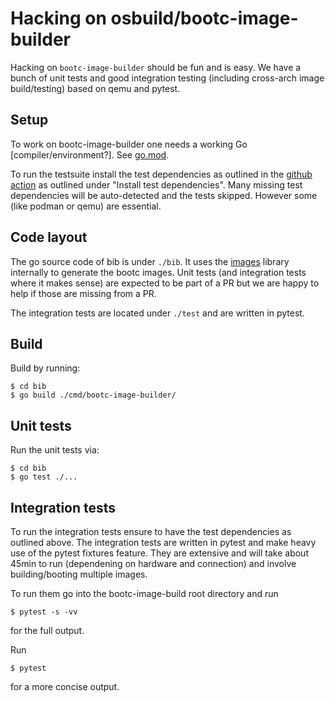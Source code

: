 # Hacking on osbuild/bootc-image-builder

Hacking on `bootc-image-builder` should be fun and is easy.
We have a bunch of unit tests and good integration testing
(including cross-arch image build/testing) based on qemu and
pytest.

## Setup

To work on bootc-image-builder one needs a working Go [compiler/environment?]. See
[go.mod](bib/go.mod). 

To run the testsuite install the test dependencies as outlined in the
[github action](./.github/workflows/tests.yml) as outlined under
"Install test dependencies".  Many missing test dependencies will be
auto-detected and the tests skipped. However some (like podman or
qemu) are essential.

## Code layout

The go source code of bib is under `./bib`. It uses the
[images](https://github.com/osbuild/images) library internally to
generate the bootc images. Unit tests (and integration tests where it
makes sense) are expected to be part of a PR but we are happy to
help if those are missing from a PR.

The integration tests are located under `./test` and are written
in pytest.

 
## Build

Build by running:
```
$ cd bib
$ go build ./cmd/bootc-image-builder/
```

## Unit tests

Run the unit tests via:
```
$ cd bib
$ go test ./...
```

## Integration tests

To run the integration tests ensure to have the test dependencies as
outlined above. The integration tests are written in pytest and make
heavy use of the pytest fixtures feature. They are extensive and will
take about 45min to run (dependening on hardware and connection) and
involve building/booting multiple images.

To run them go into the bootc-image-build root directory and run
```
$ pytest -s -vv
```
for the full output.

Run
```
$ pytest
```
for a more concise output.
